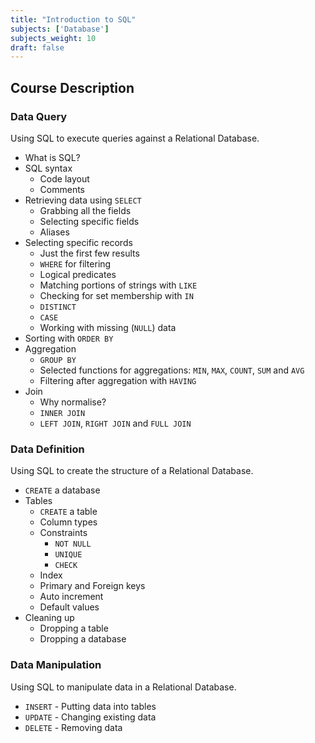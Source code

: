 ```yaml
---
title: "Introduction to SQL"
subjects: ['Database']
subjects_weight: 10
draft: false
---
```


<!--
https://www.khanacademy.org/computing/computer-programming/sql
https://www.stat.berkeley.edu/~spector/sql.pdf
https://www.datacamp.com/courses/intro-to-sql-for-data-science
https://www.pluralsight.com/courses/introduction-to-sql
-->

## Course Description

### Data Query

Using SQL to execute queries against a Relational Database.

- What is SQL?
- SQL syntax
	- Code layout
	- Comments
- Retrieving data using `SELECT`
	- Grabbing all the fields
	- Selecting specific fields
	- Aliases
- Selecting specific records
	- Just the first few results
	- `WHERE` for filtering
	- Logical predicates
	- Matching portions of strings with `LIKE`
	- Checking for set membership with `IN`
	- `DISTINCT`
	- `CASE`
	- Working with missing (`NULL`) data
- Sorting with `ORDER BY`
- Aggregation
	- `GROUP BY`
	- Selected functions for aggregations: `MIN`, `MAX`, `COUNT`, `SUM` and `AVG`
	- Filtering after aggregation with `HAVING`
- Join
	- Why normalise?
	- `INNER JOIN`
	- `LEFT JOIN`, `RIGHT JOIN` and `FULL JOIN`

### Data Definition

Using SQL to create the structure of a Relational Database.

- `CREATE` a database
- Tables
	- `CREATE` a table
	- Column types
	- Constraints
		- `NOT NULL`
		- `UNIQUE`
		- `CHECK`
	- Index
	- Primary and Foreign keys
	- Auto increment
	- Default values
- Cleaning up
	- Dropping a table
	- Dropping a database

### Data Manipulation

Using SQL to manipulate data in a Relational Database.

- `INSERT` - Putting data into tables
- `UPDATE` - Changing existing data
- `DELETE` - Removing data